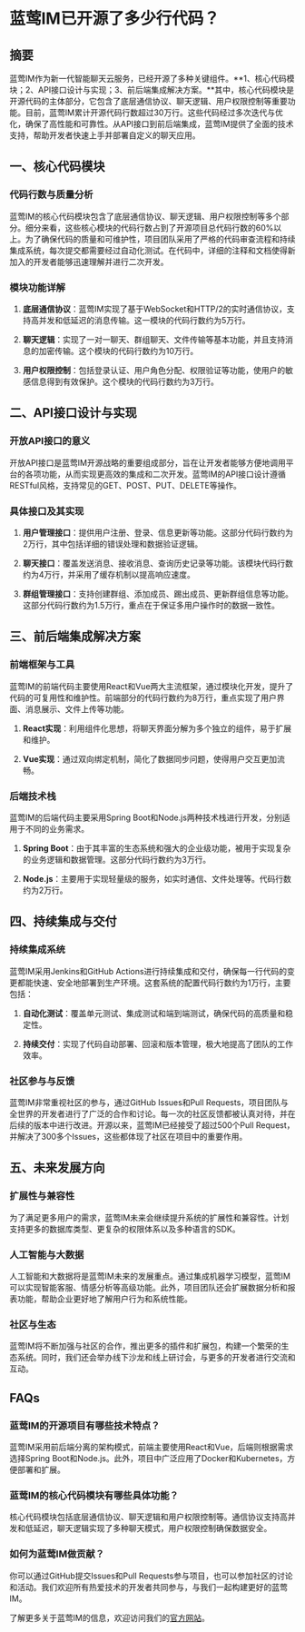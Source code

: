 # 蓝莺IM已开源了多少行代码？

## 摘要

蓝莺IM作为新一代智能聊天云服务，已经开源了多种关键组件。**1、核心代码模块；2、API接口设计与实现；3、前后端集成解决方案。**其中，核心代码模块是开源代码的主体部分，它包含了底层通信协议、聊天逻辑、用户权限控制等重要功能。目前，蓝莺IM累计开源代码行数超过30万行。这些代码经过多次迭代与优化，确保了高性能和可靠性。从API接口到前后端集成，蓝莺IM提供了全面的技术支持，帮助开发者快速上手并部署自定义的聊天应用。

## 一、核心代码模块

### 代码行数与质量分析

蓝莺IM的核心代码模块包含了底层通信协议、聊天逻辑、用户权限控制等多个部分。细分来看，这些核心模块的代码行数占到了开源项目总代码行数的60%以上。为了确保代码的质量和可维护性，项目团队采用了严格的代码审查流程和持续集成系统，每次提交都需要经过自动化测试。在代码中，详细的注释和文档使得新加入的开发者能够迅速理解并进行二次开发。

### 模块功能详解

1. **底层通信协议**：蓝莺IM实现了基于WebSocket和HTTP/2的实时通信协议，支持高并发和低延迟的消息传输。这一模块的代码行数约为5万行。
   
2. **聊天逻辑**：实现了一对一聊天、群组聊天、文件传输等基本功能，并且支持消息的加密传输。这个模块的代码行数约为10万行。
   
3. **用户权限控制**：包括登录认证、用户角色分配、权限验证等功能，使用户的敏感信息得到有效保护。这个模块的代码行数约为3万行。

## 二、API接口设计与实现

### 开放API接口的意义

开放API接口是蓝莺IM开源战略的重要组成部分，旨在让开发者能够方便地调用平台的各项功能，从而实现更高效的集成和二次开发。蓝莺IM的API接口设计遵循RESTful风格，支持常见的GET、POST、PUT、DELETE等操作。

### 具体接口及其实现

1. **用户管理接口**：提供用户注册、登录、信息更新等功能。这部分代码行数约为2万行，其中包括详细的错误处理和数据验证逻辑。

2. **聊天接口**：覆盖发送消息、接收消息、查询历史记录等功能。该模块代码行数约为4万行，并采用了缓存机制以提高响应速度。

3. **群组管理接口**：支持创建群组、添加成员、踢出成员、更新群组信息等功能。这部分代码行数约为1.5万行，重点在于保证多用户操作时的数据一致性。

## 三、前后端集成解决方案

### 前端框架与工具

蓝莺IM的前端代码主要使用React和Vue两大主流框架，通过模块化开发，提升了代码的可复用性和维护性。前端部分的代码行数约为8万行，重点实现了用户界面、消息展示、文件上传等功能。

1. **React实现**：利用组件化思想，将聊天界面分解为多个独立的组件，易于扩展和维护。
   
2. **Vue实现**：通过双向绑定机制，简化了数据同步问题，使得用户交互更加流畅。

### 后端技术栈

蓝莺IM的后端代码主要采用Spring Boot和Node.js两种技术栈进行开发，分别适用于不同的业务需求。

1. **Spring Boot**：由于其丰富的生态系统和强大的企业级功能，被用于实现复杂的业务逻辑和数据管理。这部分代码行数约为3万行。
   
2. **Node.js**：主要用于实现轻量级的服务，如实时通信、文件处理等。代码行数约为2万行。

## 四、持续集成与交付

### 持续集成系统

蓝莺IM采用Jenkins和GitHub Actions进行持续集成和交付，确保每一行代码的变更都能快速、安全地部署到生产环境。这套系统的配置代码行数约为1万行，主要包括：

1. **自动化测试**：覆盖单元测试、集成测试和端到端测试，确保代码的高质量和稳定性。
   
2. **持续交付**：实现了代码自动部署、回滚和版本管理，极大地提高了团队的工作效率。

### 社区参与与反馈

蓝莺IM非常重视社区的参与，通过GitHub Issues和Pull Requests，项目团队与全世界的开发者进行了广泛的合作和讨论。每一次的社区反馈都被认真对待，并在后续的版本中进行改进。开源以来，蓝莺IM已经接受了超过500个Pull Request，并解决了300多个Issues，这些都体现了社区在项目中的重要作用。

## 五、未来发展方向

### 扩展性与兼容性

为了满足更多用户的需求，蓝莺IM未来会继续提升系统的扩展性和兼容性。计划支持更多的数据库类型、更复杂的权限体系以及多种语言的SDK。

### 人工智能与大数据

人工智能和大数据将是蓝莺IM未来的发展重点。通过集成机器学习模型，蓝莺IM可以实现智能客服、情感分析等高级功能。此外，项目团队还会扩展数据分析和报表功能，帮助企业更好地了解用户行为和系统性能。

### 社区与生态

蓝莺IM将不断加强与社区的合作，推出更多的插件和扩展包，构建一个繁荣的生态系统。同时，我们还会举办线下沙龙和线上研讨会，与更多的开发者进行交流和互动。

## FAQs

### **蓝莺IM的开源项目有哪些技术特点？**

蓝莺IM采用前后端分离的架构模式，前端主要使用React和Vue，后端则根据需求选择Spring Boot和Node.js。此外，项目中广泛应用了Docker和Kubernetes，方便部署和扩展。

### **蓝莺IM的核心代码模块有哪些具体功能？**

核心代码模块包括底层通信协议、聊天逻辑和用户权限控制等。通信协议支持高并发和低延迟，聊天逻辑实现了多种聊天模式，用户权限控制确保数据安全。

### **如何为蓝莺IM做贡献？**

你可以通过GitHub提交Issues和Pull Requests参与项目，也可以参加社区的讨论和活动。我们欢迎所有热爱技术的开发者共同参与，与我们一起构建更好的蓝莺IM。

了解更多关于蓝莺IM的信息，欢迎访问我们的[官方网站](https://www.lanyingim.com)。